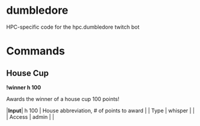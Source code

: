 # dumbledore
HPC-specific code for the hpc.dumbledore twitch bot


# Commands

## House Cup

**!winner h 100**

Awards the winner of a house cup 100 points!

|**Input**| h 100 | House abbreviation, # of points to award |
| Type | whisper | |
| Access | admin | |
